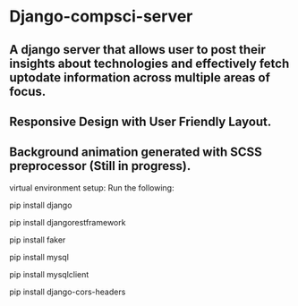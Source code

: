 # Django-compsci-server

## A django server that allows user to post their insights about technologies and effectively fetch uptodate information across multiple areas of focus.

## Responsive Design with User Friendly Layout.

## Background animation generated with SCSS preprocessor (Still in progress).

virtual environment setup: Run the following:

pip install django

pip install djangorestframework

pip install faker

pip install mysql

pip install mysqlclient

pip install django-cors-headers
